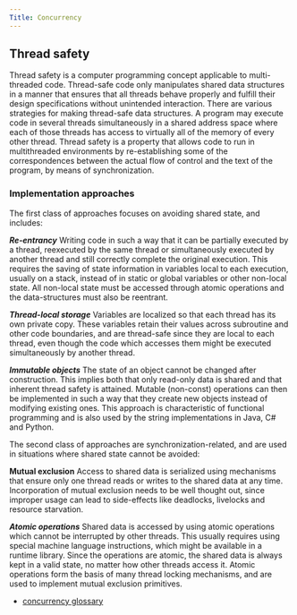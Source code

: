 ```yaml
---
Title: Concurrency
---
```

## Thread safety
Thread safety is a computer programming concept applicable to multi-threaded code. Thread-safe code only manipulates shared data structures in a manner that ensures that all threads behave properly and fulfill their design specifications without unintended interaction. There are various strategies for making thread-safe data structures.
A program may execute code in several threads simultaneously in a shared address space where each of those threads has access to virtually all of the memory of every other thread. Thread safety is a property that allows code to run in multithreaded environments by re-establishing some of the correspondences between the actual flow of control and the text of the program, by means of synchronization.

### Implementation approaches

The first class of approaches focuses on avoiding shared state, and includes:

***Re-entrancy***
Writing code in such a way that it can be partially executed by a thread, reexecuted by the same thread or simultaneously executed by another thread and still correctly complete the original execution. This requires the saving of state information in variables local to each execution, usually on a stack, instead of in static or global variables or other non-local state. All non-local state must be accessed through atomic operations and the data-structures must also be reentrant.

***Thread-local storage***
Variables are localized so that each thread has its own private copy. These variables retain their values across subroutine and other code boundaries, and are thread-safe since they are local to each thread, even though the code which accesses them might be executed simultaneously by another thread.

***Immutable objects***
The state of an object cannot be changed after construction. This implies both that only read-only data is shared and that inherent thread safety is attained. Mutable (non-const) operations can then be implemented in such a way that they create new objects instead of modifying existing ones. This approach is characteristic of functional programming and is also used by the string implementations in Java, C# and Python.

The second class of approaches are synchronization-related, and are used in situations where shared state cannot be avoided:

**Mutual exclusion**
Access to shared data is serialized using mechanisms that ensure only one thread reads or writes to the shared data at any time. Incorporation of mutual exclusion needs to be well thought out, since improper usage can lead to side-effects like deadlocks, livelocks and resource starvation.

***Atomic operations***
Shared data is accessed by using atomic operations which cannot be interrupted by other threads. This usually requires using special machine language instructions, which might be available in a runtime library. Since the operations are atomic, the shared data is always kept in a valid state, no matter how other threads access it. Atomic operations form the basis of many thread locking mechanisms, and are used to implement mutual exclusion primitives.

* [concurrency glossary](https://slikts.github.io/concurrency-glossary/)
